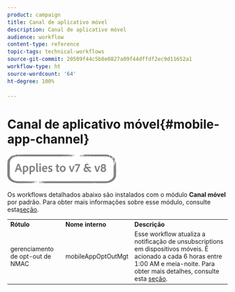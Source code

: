 ```yaml
---
product: campaign
title: Canal de aplicativo móvel
description: Canal de aplicativo móvel
audience: workflow
content-type: reference
topic-tags: technical-workflows
source-git-commit: 20509f44c5b8e0827a09f44dffdf2ec9d11652a1
workflow-type: ht
source-wordcount: '64'
ht-degree: 100%

---
```



# Canal de aplicativo móvel{#mobile-app-channel}

![](../../assets/common.svg)

Os workflows detalhados abaixo são instalados com o módulo **Canal móvel** por padrão. Para obter mais informações sobre esse módulo, consulte esta[seção](../../delivery/using/about-mobile-app-channel.md).

<table> 
 <tbody> 
  <tr> 
   <td> <strong>Rótulo</strong><br /> </td> 
   <td> <strong>Nome interno</strong><br /> </td> 
   <td> <strong>Descrição</strong><br /> </td> 
  </tr> 
  <tr> 
   <td> <span class="uicontrol">gerenciamento de opt-out de NMAC</span> <br /> </td> 
   <td> <span class="uicontrol">mobileAppOptOutMgt</span> <br /> </td> 
   <td> Esse workflow atualiza a notificação de unsubscriptions em dispositivos móveis. É acionado a cada 6 horas entre 1:00 AM e meia-noite. Para obter mais detalhes, consulte esta <a href="../../delivery/using/understanding-quarantine-management.md#push-notification-quarantines">seção</a>.<br /> </td> 
  </tr> 
 </tbody> 
</table>


